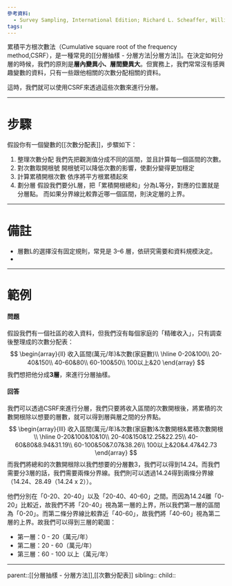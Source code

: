```yaml
---
參考資料:
  - Survey Sampling, International Edition; Richard L. Scheaffer, William Mendenhall. III
tags:
---
```

累積平方根次數法（Cumulative square root of the frequency method,CSRF），是一種常見的[[分層抽樣 - 分層方法|分層方法]]。在決定如何分層的時候，我們的原則是**層內變異小、層間變異大**。但實務上，我們常常沒有感興趣變數的資料，只有一些跟他相關的次數分配相關的資料。

這時，我們就可以使用CSRF來透過這些次數來進行分層。
- - -
# 步驟
假設你有一個變數的[[次數分配表]]，步驟如下：
1. 整理次數分配
	我們先把觀測值分成不同的區間，並且計算每一個區間的次數。
2. 對次數取開根號
	開根號可以降低次數的影響，使劃分變得更加穩定
3. 計算累積開根次數
	依序將平方根累積起來
4. 劃分層
	假設我們要分L層，把「累積開根總和」分為L等分，對應的位置就是分層點。
	而如果分界線比較靠近哪一個區間，則決定層的上界。
- - -
# 備註
- 層數L的選擇沒有固定規則，常見是 3–6 層，依研究需要和資料規模決定。
- 
- - -
# 範例
#### 問題
假設我們有一個社區的收入資料，但我們沒有每個家庭的「精確收入」，只有調查後整理成的次數分配表：
$$
\begin{array}{ll}
收入區間(萬元/年)&次數(家庭數)\\
\hline
0-20&100\\
20-40&150\\
40-60&80\\
60-100&50\\
100以上&20
\end{array}
$$
我們想把他分成**3層**，來進行分層抽樣。
#### 回答
我們可以透過CSRF來進行分層，我們只要將收入區間的次數開根後，將累積的次數開根除以想要的層數，就可以得到層與層之間的分界點。
$$
\begin{array}{lll}
收入區間(萬元/年)&次數(家庭數)&次數開根&累積次數開根\\
\hline
0-20&100&10&10\\
20-40&150&12.25&22.25\\
40-60&80&8.94&31.19\\
60-100&50&7.07&38.26\\
100以上&20&4.47&42.73
\end{array}
$$
而我們將總和的次數開根除以我們想要的分層數3，我們可以得到14.24。而我們需要分3層的話，我們需要兩條分界線。我們則可以透過14.24得到兩條分界線（14.24、28.49（14.24 x 2））。

他們分別在「0-20、20-40」以及「20-40、40-60」之間。而因為14.24離「0-20」比較近，故我們不將「20-40」視為第一層的上界，所以我們第一層的區間為「0-20」。而第二條分界線比較靠近「40-60」，故我們將「40-60」視為第二層的上界。故我們可以得到三層的範圍：
- 第一層：0 - 20（萬元/年）
- 第二層：20 - 60（萬元/年）
- 第三層：60 - 100 以上（萬元/年）
- - -
parent::[[分層抽樣 - 分層方法]],[[次數分配表]]
sibling::
child::